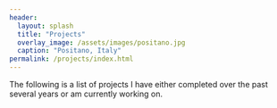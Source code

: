 ```yaml
---
header:
  layout: splash
  title: "Projects"
  overlay_image: /assets/images/positano.jpg
  caption: "Positano, Italy"
permalink: /projects/index.html
---
```


The following is a list of projects I have either completed over the past several years or am currently working on.
